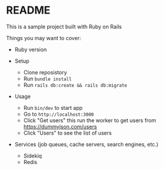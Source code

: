 # README

This is a sample project built with Ruby on Rails

Things you may want to cover:

* Ruby version

* Setup
  * Clone reposistory
  * Run `bundle install`
  * Run `rails db:create && rails db:migrate`

* Usage
  * Run `bin/dev` to start app
  * Go to `http://localhost:3000`
  * Click "Get users" this run the worker to get users from https://dummyjson.com/users
  * Click "Users" to see the list of users

* Services (job queues, cache servers, search engines, etc.)
  * Sidekiq
  * Redis
